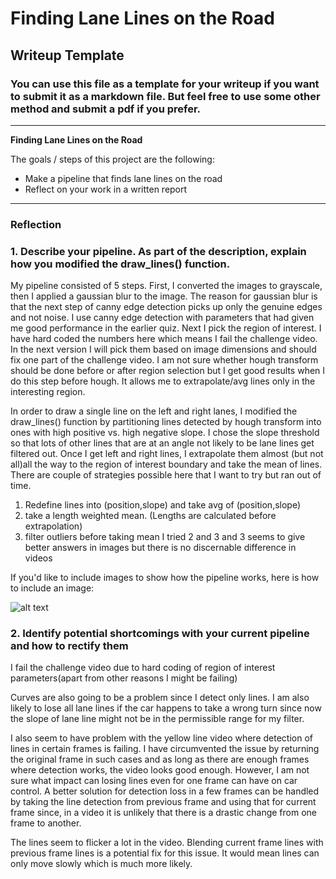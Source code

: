 # **Finding Lane Lines on the Road** 

## Writeup Template

### You can use this file as a template for your writeup if you want to submit it as a markdown file. But feel free to use some other method and submit a pdf if you prefer.

---

**Finding Lane Lines on the Road**

The goals / steps of this project are the following:
* Make a pipeline that finds lane lines on the road
* Reflect on your work in a written report


[//]: # (Image References)

[image1]: ./examples/grayscale.jpg "Grayscale"

---

### Reflection

### 1. Describe your pipeline. As part of the description, explain how you modified the draw_lines() function.

My pipeline consisted of 5 steps. First, I converted the images to grayscale, then I applied a gaussian blur to the image. 
The reason for gaussian blur is that the next step of canny edge detection picks up only the genuine edges and not noise. 
I use canny edge detection with parameters that had given me good performance in the earlier quiz. Next I pick the region of interest. I have hard coded the numbers here which 
means I fail the challenge video. In the next version I will pick them based on image dimensions and should fix one part of the challenge video.
I am not sure whether hough transform should be done before or after region selection but I get good results when I do this step before hough. 
It allows me to extrapolate/avg lines only in the interesting region. 

In order to draw a single line on the left and right lanes, I modified the draw_lines() function by partitioning lines detected by hough transform into ones with high positive vs. high negative slope.
I chose the slope threshold so that lots of other lines that are at an angle not likely to be lane lines get filtered out. Once I get left and right lines, I extrapolate them almost (but not all)all the way to the 
region of interest boundary and take the mean of lines. There are couple of strategies possible here that I want to try but ran out of time. 
1. Redefine lines into (position,slope) and take avg of (position,slope)
2. take a length weighted mean. (Lengths are calculated before extrapolation)
3. filter outliers before taking mean
I tried 2 and 3 and 3 seems to give better answers in images but there is no discernable difference in videos

If you'd like to include images to show how the pipeline works, here is how to include an image: 

![alt text][image1]


### 2. Identify potential shortcomings with your current pipeline and how to rectify them

I fail the challenge video due to hard coding of region of interest parameters(apart from other reasons I might be failing)

Curves are also going to be a problem since I detect only lines. I am also likely to lose all lane lines if the car happens to take a 
wrong turn since now the slope of lane line might not be in the permissible range for my filter. 

I also seem to have problem with the yellow line video where detection of lines
in certain frames is failing. I have circumvented the issue by returning the original  frame in such cases and as long as there are enough frames where detection works, the video looks good enough.
However, I am not sure what impact can losing lines even for one frame can have on car control. A better solution for detection loss in a few frames can be handled by taking the line detection from previous frame and using that for current frame since,
in a video it is unlikely that there is a drastic change from one frame to another. 

The lines seem to flicker a lot in the video. Blending current frame lines with previous frame lines is a potential fix for this issue. It would mean lines can only move slowly which is much more likely.
